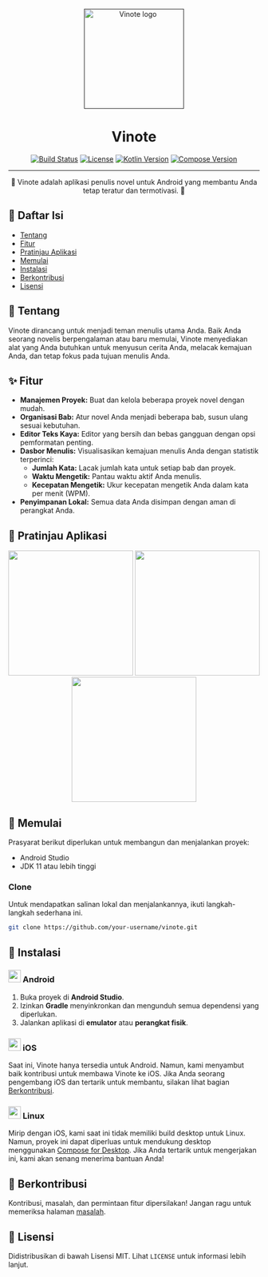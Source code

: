 <p align="center">
  <a href="" rel="noopener">
 <img width=200px height=200px src="https://i.imgur.com/g6QZ93m.png" alt="Vinote logo"></a>
</p>

<h1 align="center">Vinote</h1>

<div align="center">

[![Build Status](https://img.shields.io/badge/build-passing-brightgreen)](https://github.com/your-username/vinote)
[![License](https://img.shields.io/badge/license-MIT-blue.svg)](/LICENSE)
[![Kotlin Version](https://img.shields.io/badge/Kotlin-1.9.0-blue.svg)](https://kotlinlang.org)
[![Compose Version](https://img.shields.io/badge/Compose-1.5.1-blue.svg)](https://developer.android.com/jetpack/compose)

</div>

---

<p align="center"> 🚀 Vinote adalah aplikasi penulis novel untuk Android yang membantu Anda tetap teratur dan termotivasi. 🚀
    <br>
</p>

## 📝 Daftar Isi

*   [Tentang](#about)
*   [Fitur](#features)
*   [Pratinjau Aplikasi](#preview)
*   [Memulai](#getting_started)
*   [Instalasi](#installation)
*   [Berkontribusi](#contributing)
*   [Lisensi](#license)

## 🧐 Tentang <a name = "about"></a>

Vinote dirancang untuk menjadi teman menulis utama Anda. Baik Anda seorang novelis berpengalaman atau baru memulai, Vinote menyediakan alat yang Anda butuhkan untuk menyusun cerita Anda, melacak kemajuan Anda, dan tetap fokus pada tujuan menulis Anda.

## ✨ Fitur <a name = "features"></a>

*   **Manajemen Proyek:** Buat dan kelola beberapa proyek novel dengan mudah.
*   **Organisasi Bab:** Atur novel Anda menjadi beberapa bab, susun ulang sesuai kebutuhan.
*   **Editor Teks Kaya:** Editor yang bersih dan bebas gangguan dengan opsi pemformatan penting.
*   **Dasbor Menulis:** Visualisasikan kemajuan menulis Anda dengan statistik terperinci:
    *   **Jumlah Kata:** Lacak jumlah kata untuk setiap bab dan proyek.
    *   **Waktu Mengetik:** Pantau waktu aktif Anda menulis.
    *   **Kecepatan Mengetik:** Ukur kecepatan mengetik Anda dalam kata per menit (WPM).
*   **Penyimpanan Lokal:** Semua data Anda disimpan dengan aman di perangkat Anda.

## 📱 Pratinjau Aplikasi <a name = "preview"></a>

<p align="center">
  <img src="https://i.imgur.com/YOUR_SCREENSHOT_1.png" width="250" />
  <img src="https://i.imgur.com/YOUR_SCREENSHOT_2.png" width="250" />
  <img src="https://i.imgur.com/YOUR_SCREENSHOT_3.png" width="250" />
</p>

## 🏁 Memulai <a name = "getting_started"></a>

Prasyarat berikut diperlukan untuk membangun dan menjalankan proyek:

*   Android Studio
*   JDK 11 atau lebih tinggi

### Clone

Untuk mendapatkan salinan lokal dan menjalankannya, ikuti langkah-langkah sederhana ini.

```bash
git clone https://github.com/your-username/vinote.git
```

## 🔧 Instalasi <a name = "installation"></a>

### <img src="https://i.imgur.com/426aJ2E.png" width="25" /> Android

1.  Buka proyek di **Android Studio**.
2.  Izinkan **Gradle** menyinkronkan dan mengunduh semua dependensi yang diperlukan.
3.  Jalankan aplikasi di **emulator** atau **perangkat fisik**.

### <img src="https://i.imgur.com/0dYQj4p.png" width="25" /> iOS

Saat ini, Vinote hanya tersedia untuk Android. Namun, kami menyambut baik kontribusi untuk membawa Vinote ke iOS. Jika Anda seorang pengembang iOS dan tertarik untuk membantu, silakan lihat bagian [Berkontribusi](#contributing).

### <img src="https://i.imgur.com/J3xQ2Qj.png" width="25" /> Linux

Mirip dengan iOS, kami saat ini tidak memiliki build desktop untuk Linux. Namun, proyek ini dapat diperluas untuk mendukung desktop menggunakan [Compose for Desktop](https://www.jetbrains.com/lp/compose-mpp/). Jika Anda tertarik untuk mengerjakan ini, kami akan senang menerima bantuan Anda!

## 🤝 Berkontribusi <a name = "contributing"></a>

Kontribusi, masalah, dan permintaan fitur dipersilakan! Jangan ragu untuk memeriksa halaman [masalah](https://github.com/your-username/vinote/issues).

## 📝 Lisensi <a name = "license"></a>

Didistribusikan di bawah Lisensi MIT. Lihat `LICENSE` untuk informasi lebih lanjut.

